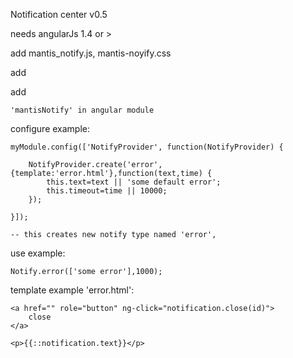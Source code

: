 Notification center v0.5

needs angularJs 1.4 or >


add 
	mantis_notify.js, mantis-noyify.css

add 
	<notifications max="3"></notifications>

add 

	'mantisNotify' in angular module	

configure example:

	myModule.config(['NotifyProvider', function(NotifyProvider) {

	    NotifyProvider.create('error',{template:'error.html'},function(text,time) {
	        this.text=text || 'some default error';
	        this.timeout=time || 10000;
	    });

	}]);

	-- this creates new notify type named 'error',

use example:

	Notify.error(['some error'],1000);

template example 'error.html':

	<a href="" role="button" ng-click="notification.close(id)">
	    close
	</a>

	<p>{{::notification.text}}</p>




